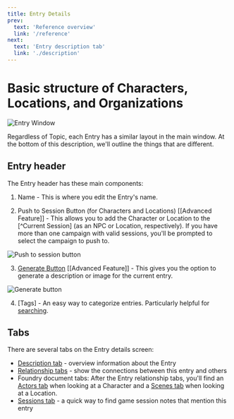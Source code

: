 ```yaml
---
title: Entry Details
prev: 
  text: 'Reference overview'
  link: '/reference'
next: 
  text: 'Entry description tab'
  link: './description'
---
```

# Basic structure of Characters, Locations, and Organizations
![Entry Window](/assets/images/entry-content.webp)

Regardless of Topic, each Entry has a similar layout in the main window.  At the bottom of this description, we'll outline the things that are different.

## Entry header
The Entry header has these main components:
  1. Name - This is where you edit the Entry's name.
  
  2. Push to Session Button (for Characters and Locations) [[Advanced Feature]] - This allows you to add the Character or Location to the [^Current Session] (as an NPC or Location, respectively). If you have more than one campaign with valid sessions, you'll be prompted to select the campaign to push to.
  
  ![Push to session button](/assets/images/push-to-session.webp)
  
  3. [Generate Button](generate) [[Advanced Feature]] - This gives you the option to generate a description or image for the current entry.

  ![Generate button](/assets/images/generate-button.webp)

  4. [Tags] - An easy way to categorize entries. Particularly helpful for [searching](/reference/navigation/search). 

## Tabs
There are several tabs on the Entry details screen:
  - [Description tab](./description) - overview information about the Entry
  - [Relationship tabs](./relationships) - show the connections between this entry and others
  - Foundry document tabs: After the Entry relationship tabs, you'll find an [Actors tab](/reference/world-building/content/character#actors) when looking at a Character and a [Scenes tab](/reference/world-building/content/location#scenes) when looking at a Location.  
  - [Sessions tab](./sessions) - a quick way to find game session notes that mention this entry